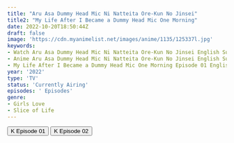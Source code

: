 ```yaml
---
title: "Aru Asa Dummy Head Mic Ni Natteita Ore-Kun No Jinsei"
title2: "My Life After I Became a Dummy Head Mic One Morning"
date: 2022-10-20T18:50:44Z
draft: false
image: 'https://cdn.myanimelist.net/images/anime/1135/125337l.jpg'
keywords:
- Watch Aru Asa Dummy Head Mic Ni Natteita Ore-Kun No Jinsei English Sub
- Anime Aru Asa Dummy Head Mic Ni Natteita Ore-Kun No Jinsei English Sub
- My Life After I Became a Dummy Head Mic One Morning Episode 01 English Sub
year: '2022'
type: 'TV'
status: 'Currently Airing'
episodes: ' Episodes'
genre:
- Girls Love
- Slice of Life
---
```


<div class="d-g gg-5 gtc-r ai-c">
<button onclick="window.open('?kwf=AruAsaDummyHeadMike/Aru Asa Dummy Head Mike Ni Natte Ita Ore-Kun No Jinsei 01','_blank')">K Episode 01</button>
<button onclick="window.open('?kwf=AruAsaDummyHeadMike/Aru Asa Dummy Head Mike Ni Natte Ita Ore-Kun No Jinsei 02','_blank')">K Episode 02</button>
</div>